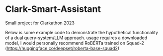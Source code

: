 # Clark-Smart-Assistant
Small project for Clarkathon 2023

Below is some example code to demonstrate the hypothetical functionality of a dual query-system/LLM approach. usage requires a downloaded model, I would personally recommend RoBERTa trained on Squad-2 (https://huggingface.co/deepset/roberta-base-squad2)
